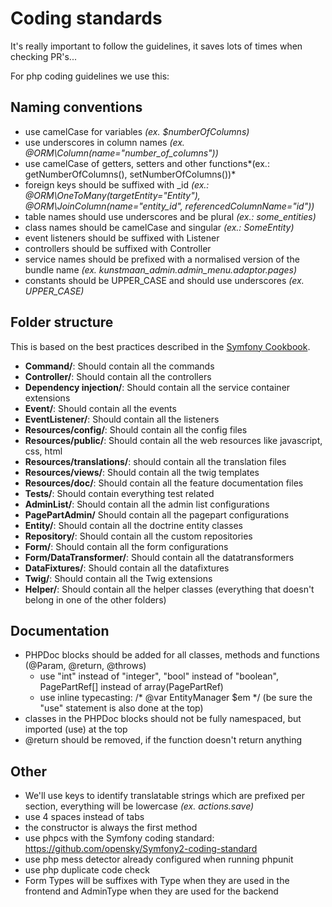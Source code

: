 # Coding standards

It's really important to follow the guidelines, it saves lots of times when checking PR's...

For php coding guidelines we use this:

## Naming conventions

* use camelCase for variables *(ex. $numberOfColumns)*
* use underscores in column names *(ex. @ORM\Column(name="number_of_columns"))*
* use camelCase of getters, setters and other functions*(ex.: getNumberOfColumns(),  setNumberOfColumns())*
* foreign keys should be suffixed with _id *(ex.: @ORM\OneToMany(targetEntity="Entity"),  @ORM\JoinColumn(name="entity_id", referencedColumnName="id"))*
* table names should use underscores and be plural *(ex.: some_entities)*
* class names should be camelCase and singular *(ex.: SomeEntity)*
* event listeners should be suffixed with Listener
* controllers should be suffixed with Controller
* service names should be prefixed with a normalised version of the bundle name *(ex. kunstmaan_admin.admin_menu.adaptor.pages)*
* constants should be UPPER_CASE and should use underscores *(ex. UPPER_CASE)*

## Folder structure

This is based on the best practices described in the [Symfony Cookbook](http://symfony.com/doc/current/cookbook/bundles/best_practices.html).

* **Command/**: Should contain all the commands
* **Controller/**: Should contain all the controllers
* **Dependency injection/**: Should contain all the service container extensions
* **Event/**: Should contain all the events
* **EventListener/**: Should contain all the listeners
* **Resources/config/**: Should contain all the config files
* **Resources/public/**: Should contain all the web resources like javascript, css, html
* **Resources/translations/**: should contain all the translation files
* **Resources/views/**: Should contain all the twig templates
* **Resources/doc/**: Should contain all the feature documentation files
* **Tests/**: Should contain everything test related
* **AdminList/**: Should contain all the admin list configurations
* **PagePartAdmin/** Should contain all the pagepart configurations
* **Entity/**: Should contain all the doctrine entity classes
* **Repository/**: Should contain all the custom repositories
* **Form/**: Should contain all the form configurations
* **Form/DataTransformer/**: Should contain all the datatransformers
* **DataFixtures/**: Should contain all the datafixtures
* **Twig/**: Should contain all the Twig extensions
* **Helper/**: Should contain all the helper classes (everything that doesn't belong in one of the other folders)

## Documentation

* PHPDoc blocks should be added for all classes, methods and functions (@Param, @return, @throws)
  * use "int" instead of "integer", "bool" instead of "boolean", PagePartRef[] instead of array(PagePartRef)
  * use inline typecasting: /* @var EntityManager $em */ (be sure the "use" statement is also done at the top)
* classes in the PHPDoc blocks should not be fully namespaced, but imported (use) at the top
* @return should be removed, if the function doesn't return anything

## Other

* We'll use keys to identify translatable strings which are prefixed per section, everything will be lowercase *(ex. actions.save)*
* use 4 spaces instead of tabs
* the constructor is always the first method
* use phpcs with the Symfony coding standard: https://github.com/opensky/Symfony2-coding-standard
* use php mess detector already configured when running phpunit
* use php duplicate code check
* Form Types will be suffixes with Type when they are used in the frontend and AdminType when they are used for the backend
